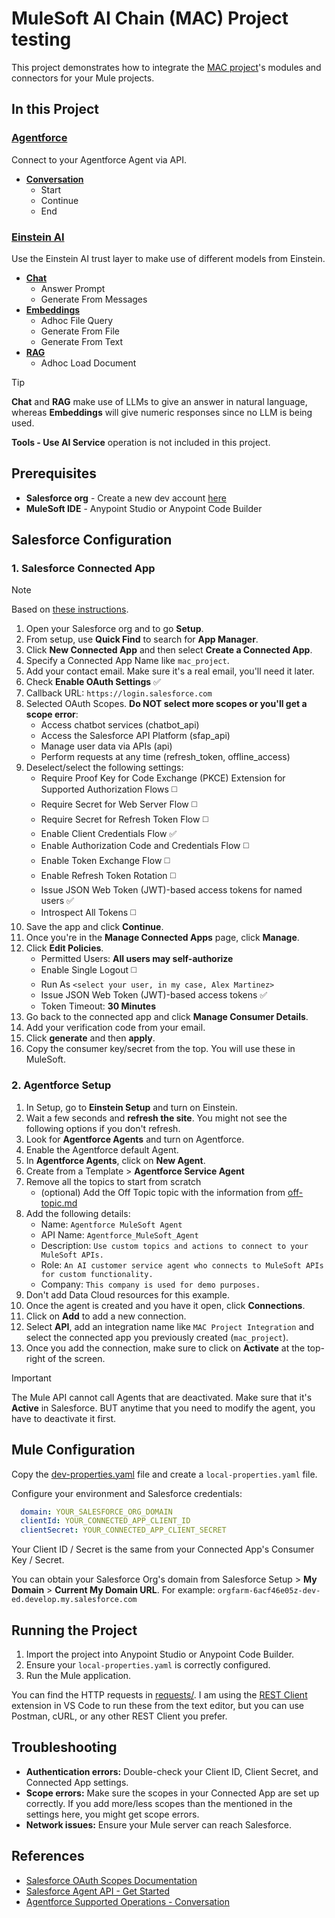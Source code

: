 # MuleSoft AI Chain (MAC) Project testing

This project demonstrates how to integrate the [MAC project](https://mac-project.ai/)'s modules and connectors for your Mule projects.

## In this Project

### [Agentforce](https://mac-project.ai/docs/agentforce)

Connect to your Agentforce Agent via API.

- [**Conversation**](https://mac-project.ai/docs/agentforce/supported-operations/conversation)
  - Start
  - Continue
  - End

### [Einstein AI](https://docs.mulesoft.com/einstein-ai-connector/latest/)

Use the Einstein AI trust layer to make use of different models from Einstein.

- [**Chat**](https://docs.mulesoft.com/einstein-ai-connector/latest/configuring-chat-operations)
  - Answer Prompt
  - Generate From Messages
- [**Embeddings**](https://docs.mulesoft.com/einstein-ai-connector/latest/configuring-embeddings-operations)
  - Adhoc File Query
  - Generate From File
  - Generate From Text
- [**RAG**](https://docs.mulesoft.com/einstein-ai-connector/latest/configuring-rag-operations)
  - Adhoc Load Document

> [!TIP]
> **Chat** and **RAG** make use of LLMs to give an answer in natural language, whereas **Embeddings** will give numeric responses since no LLM is being used.
>
> **Tools - Use AI Service** operation is not included in this project.

## Prerequisites

- **Salesforce org** - Create a new dev account [here](https://www.salesforce.com/form/developer-signup/?d=pb)
- **MuleSoft IDE** - Anypoint Studio or Anypoint Code Builder

## Salesforce Configuration

### 1. Salesforce Connected App

> [!NOTE]
> Based on [these instructions](https://developer.salesforce.com/docs/einstein/genai/guide/agent-api-get-started.html).

1. Open your Salesforce org and to go **Setup**.
2. From setup, use **Quick Find** to search for **App Manager**.
3. Click **New Connected App** and then select **Create a Connected App**.
4. Specify a Connected App Name like `mac_project`.
5. Add your contact email. Make sure it's a real email, you'll need it later.
6. Check **Enable OAuth Settings** ✅
7. Callback URL: `https://login.salesforce.com`
8. Selected OAuth Scopes. **Do NOT select more scopes or you'll get a scope error**:
   - Access chatbot services (chatbot_api)
   - Access the Salesforce API Platform (sfap_api)
   - Manage user data via APIs (api)
   - Perform requests at any time (refresh_token, offline_access)
9. Deselect/select the following settings:
   - Require Proof Key for Code Exchange (PKCE) Extension for Supported Authorization Flows ◻️
   - Require Secret for Web Server Flow ◻️
   - Require Secret for Refresh Token Flow ◻️
   - Enable Client Credentials Flow ✅
   - Enable Authorization Code and Credentials Flow ◻️
   - Enable Token Exchange Flow ◻️
   - Enable Refresh Token Rotation ◻️
   - Issue JSON Web Token (JWT)-based access tokens for named users ✅
   - Introspect All Tokens ◻️
10. Save the app and click **Continue**.
11. Once you're in the **Manage Connected Apps** page, click **Manage**.
12. Click **Edit Policies**.
    - Permitted Users: **All users may self-authorize**
    - Enable Single Logout ◻️
    - Run As `<select your user, in my case, Alex Martinez>`
    - Issue JSON Web Token (JWT)-based access tokens ✅
    - Token Timeout: **30 Minutes**
13. Go back to the connected app and click **Manage Consumer Details**.
14. Add your verification code from your email.
15. Click **generate** and then **apply**.
16. Copy the consumer key/secret from the top. You will use these in MuleSoft.

### 2. Agentforce Setup

1. In Setup, go to **Einstein Setup** and turn on Einstein.
2. Wait a few seconds and **refresh the site**. You might not see the following options if you don't refresh.
3. Look for **Agentforce Agents** and turn on Agentforce.
4. Enable the Agentforce default Agent.
5. In **Agentforce Agents**, click on **New Agent**.
6. Create from a Template > **Agentforce Service Agent**
7. Remove all the topics to start from scratch
   - (optional) Add the Off Topic topic with the information from [off-topic.md](/topics/off-topic.md)
8. Add the following details:
    - Name: `Agentforce MuleSoft Agent`
    - API Name: `Agentforce_MuleSoft_Agent`
    - Description: `Use custom topics and actions to connect to your MuleSoft APIs.`
    - Role: `An AI customer service agent who connects to MuleSoft APIs for custom functionality.`
    - Company: `This company is used for demo purposes.`
9.  Don't add Data Cloud resources for this example.
10. Once the agent is created and you have it open, click **Connections**.
11. Click on **Add** to add a new connection.
12. Select **API**, add an integration name like `MAC Project Integration` and select the connected app you previously created (`mac_project`).
13. Once you add the connection, make sure to click on **Activate** at the top-right of the screen.

> [!IMPORTANT]
> The Mule API cannot call Agents that are deactivated. Make sure that it's **Active** in Salesforce. BUT anytime that you need to modify the agent, you have to deactivate it first.

## Mule Configuration

Copy the [dev-properties.yaml](src/main/resources/dev-properties.yaml) file and create a `local-properties.yaml` file.

Configure your environment and Salesforce credentials:

```yaml
  domain: YOUR_SALESFORCE_ORG_DOMAIN
  clientId: YOUR_CONNECTED_APP_CLIENT_ID
  clientSecret: YOUR_CONNECTED_APP_CLIENT_SECRET
```

Your Client ID / Secret is the same from your Connected App's Consumer Key / Secret. 

You can obtain your Salesforce Org's domain from Salesforce Setup > **My Domain** > **Current My Domain URL**. For example: `orgfarm-6acf46e05z-dev-ed.develop.my.salesforce.com`

## Running the Project

1. Import the project into Anypoint Studio or Anypoint Code Builder.
2. Ensure your `local-properties.yaml` is correctly configured.
3. Run the Mule application.

You can find the HTTP requests in [requests/](/requests/). I am using the [REST Client](https://marketplace.visualstudio.com/items?itemName=humao.rest-client) extension in VS Code to run these from the text editor, but you can use Postman, cURL, or any other REST Client you prefer.

## Troubleshooting

- **Authentication errors:** Double-check your Client ID, Client Secret, and Connected App settings.
- **Scope errors:** Make sure the scopes in your Connected App are set up correctly. If you add more/less scopes than the mentioned in the settings here, you might get scope errors.
- **Network issues:** Ensure your Mule server can reach Salesforce.

## References

- [Salesforce OAuth Scopes Documentation](https://help.salesforce.com/s/articleView?id=sf.remoteaccess_oauth_scopes.htm)
- [Salesforce Agent API - Get Started](https://developer.salesforce.com/docs/einstein/genai/guide/agent-api-get-started.html)
- [Agentforce Supported Operations - Conversation](https://mac-project.ai/docs/agentforce/supported-operations/conversation)